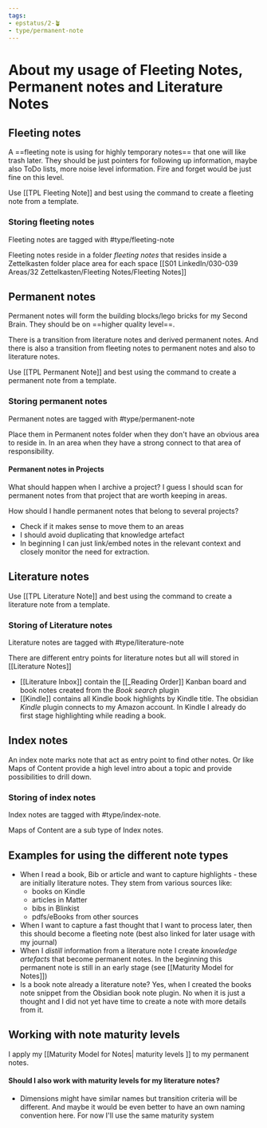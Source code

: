 ```yaml
---
tags: 
- epstatus/2-🪴
- type/permanent-note
---
```

# About my usage of Fleeting Notes, Permanent notes and Literature Notes
## Fleeting notes
A ==fleeting note is using for highly temporary notes== that one will like trash later. They should be just pointers for following up information, maybe also ToDo lists, more noise level information. 
Fire and forget would be just fine on this level.

Use [[TPL Fleeting Note]] and best using the command to create a fleeting note from a template.

### Storing fleeting notes
Fleeting notes are tagged with #type/fleeting-note

Fleeting notes reside in a folder *fleeting notes* that resides inside a Zettelkasten folder place area for each space [[S01 LinkedIn/030-039 Areas/32 Zettelkasten/Fleeting Notes/Fleeting Notes]]

## Permanent notes
Permanent notes will form the building blocks/lego bricks for my Second Brain.  They should be on ==higher quality level==. 

There is a transition from literature notes and derived permanent notes. And there is also a transition from fleeting notes to permanent notes and also to literature notes.

Use [[TPL Permanent Note]] and best using the command to create a permanent note from a template.

### Storing permanent notes
Permanent notes are tagged with #type/permanent-note

Place them in Permanent notes folder when they don't have an obvious area to reside in. In an area when they have a strong connect to that area of responsibility.

#### Permanent notes in Projects
What should happen when I archive a project? 
I guess I should scan for permanent notes from that project that are worth keeping in areas. 

How should I handle permanent notes that belong to several projects?
+ Check if it makes sense to move them to an areas
+ I should avoid duplicating that knowledge artefact
+ In beginning I can just link/embed notes in the relevant context and closely monitor the need for extraction. 

## Literature notes
Use [[TPL Literature Note]] and best using the command to create a literature note from a template.

### Storing of Literature notes
Literature notes are tagged with #type/literature-note 

There are different entry points for literature notes but all will stored in [[Literature Notes]]

+ [[Literature Inbox]] contain the [[_Reading Order]] Kanban board and book notes created from the *Book search* plugin
+ [[Kindle]] contains all Kindle book highlights by Kindle title. The obsidian *Kindle* plugin connects to my Amazon account. In Kindle I already do first stage highlighting while reading a book.

## Index notes
An index note marks note that act as entry point to find other notes. Or like Maps of Content provide a high level intro about a topic and provide possibilities to drill down.

### Storing of index notes
Index notes are tagged with #type/index-note.

Maps of Content are a sub type of Index notes.


## Examples for using the different note types
+ When I read a book, Bib or article and want to capture highlights - these are initially literature notes. They stem from various sources like:
	+ books on Kindle
	+ articles in Matter
	+ bibs in Blinkist
	+ pdfs/eBooks from other sources
+ When I want to capture a fast thought that I want to process later, then this should become a fleeting note (best also linked for later usage with my journal)
+ When I *distill* information from a literature note I create *knowledge artefacts* that become permanent notes. In the beginning this permanent note is still in an early stage (see [[Maturity Model for Notes]])
+ Is a book note already a literature note? Yes, when I created the books note  snippet from the Obsidian book note plugin. No when it is just a thought and I did not yet have time to create a note with more details from it.

## Working with note maturity levels
I apply my [[Maturity Model for Notes| maturity levels ]] to my permanent notes. 

#### Should I also work with maturity levels for my literature notes?
+ Dimensions might have similar names but transition criteria will be different. And maybe it would be even better to have an own naming convention here. For now I'll use the same maturity system


